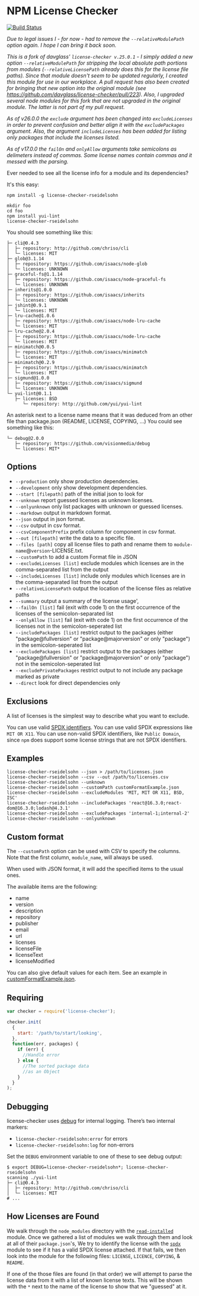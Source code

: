# NPM License Checker

[![Build Status](https://www.travis-ci.org/davglass/license-checker.svg?branch=master)](https://www.travis-ci.org/davglass/license-checker)

_Due to legal issues I - for now - had to remove the `--relativeModulePath` option again. I hope I can bring it back soon._

_This is a fork of davglass' `license-checker v.25.0.1` - I simply added a new option `--relativeModulePath` for stripping the local absolute path portions from modules (`--relativeLicensePath` already does this for the license file paths). Since that module doesn't seem to be updated regularly, I created this module for use in our workplace. A pull request has also been created for bringing that new option into the original module (see https://github.com/davglass/license-checker/pull/223). Also, I upgraded several node modules for this fork that are not upgraded in the original module. The latter is not part of my pull request._

_As of v26.0.0 the `exclude` argument has been changed into `excludeLicenses` in order to prevent confusion and better align it with the `excludePackages` argument. Also, the argument `includeLicenses` has been added for listing only packages that include the licenses listed._

_As of v17.0.0 the `failOn` and `onlyAllow` arguments take semicolons as delimeters instead of commas. Some license names contain commas and it messed with the parsing._

Ever needed to see all the license info for a module and its dependencies?

It's this easy:

```shell
npm install -g license-checker-rseidelsohn

mkdir foo
cd foo
npm install yui-lint
license-checker-rseidelsohn
```

You should see something like this:

```
├─ cli@0.4.3
│  ├─ repository: http://github.com/chriso/cli
│  └─ licenses: MIT
├─ glob@3.1.14
│  ├─ repository: https://github.com/isaacs/node-glob
│  └─ licenses: UNKNOWN
├─ graceful-fs@1.1.14
│  ├─ repository: https://github.com/isaacs/node-graceful-fs
│  └─ licenses: UNKNOWN
├─ inherits@1.0.0
│  ├─ repository: https://github.com/isaacs/inherits
│  └─ licenses: UNKNOWN
├─ jshint@0.9.1
│  └─ licenses: MIT
├─ lru-cache@1.0.6
│  ├─ repository: https://github.com/isaacs/node-lru-cache
│  └─ licenses: MIT
├─ lru-cache@2.0.4
│  ├─ repository: https://github.com/isaacs/node-lru-cache
│  └─ licenses: MIT
├─ minimatch@0.0.5
│  ├─ repository: https://github.com/isaacs/minimatch
│  └─ licenses: MIT
├─ minimatch@0.2.9
│  ├─ repository: https://github.com/isaacs/minimatch
│  └─ licenses: MIT
├─ sigmund@1.0.0
│  ├─ repository: https://github.com/isaacs/sigmund
│  └─ licenses: UNKNOWN
└─ yui-lint@0.1.1
   ├─ licenses: BSD
      └─ repository: http://github.com/yui/yui-lint
```

An asterisk next to a license name means that it was deduced from
an other file than package.json (README, LICENSE, COPYING, ...)
You could see something like this:

```
└─ debug@2.0.0
   ├─ repository: https://github.com/visionmedia/debug
   └─ licenses: MIT*
```

## Options

- `--production` only show production dependencies.
- `--development` only show development dependencies.
- `--start [filepath]` path of the initial json to look for
- `--unknown` report guessed licenses as unknown licenses.
- `--onlyunknown` only list packages with unknown or guessed licenses.
- `--markdown` output in markdown format.
- `--json` output in json format.
- `--csv` output in csv format.
- `--csvComponentPrefix` prefix column for component in csv format.
- `--out [filepath]` write the data to a specific file.
- `--files [path]` copy all license files to path and rename them to `module-name`@`version`-LICENSE.txt.
- `--customPath` to add a custom Format file in JSON
- `--excludeLicenses [list]` exclude modules which licenses are in the comma-separated list from the output
- `--includeLicenses [list]` include only modules which licenses are in the comma-separated list from the output
- `--relativeLicensePath` output the location of the license files as relative paths
- `--summary` output a summary of the license usage',
- `--failOn [list]` fail (exit with code 1) on the first occurrence of the licenses of the semicolon-separated list
- `--onlyAllow [list]` fail (exit with code 1) on the first occurrence of the licenses not in the semicolon-seperated list
- `--includePackages [list]` restrict output to the packages (either "package@fullversion" or "package@majorversion" or only "package") in the semicolon-seperated list
- `--excludePackages [list]` restrict output to the packages (either "package@fullversion" or "package@majorversion" or only "package") not in the semicolon-seperated list
- `--excludePrivatePackages` restrict output to not include any package marked as private
- `--direct` look for direct dependencies only

## Exclusions

A list of licenses is the simplest way to describe what you want to exclude.

You can use valid [SPDX identifiers](https://spdx.org/licenses/).
You can use valid SPDX expressions like `MIT OR X11`.
You can use non-valid SPDX identifiers, like `Public Domain`, since `npm` does
support some license strings that are not SPDX identifiers.

## Examples

```
license-checker-rseidelsohn --json > /path/to/licenses.json
license-checker-rseidelsohn --csv --out /path/to/licenses.csv
license-checker-rseidelsohn --unknown
license-checker-rseidelsohn --customPath customFormatExample.json
license-checker-rseidelsohn --excludeModules 'MIT, MIT OR X11, BSD, ISC'
license-checker-rseidelsohn --includePackages 'react@16.3.0;react-dom@16.3.0;lodash@4.3.1'
license-checker-rseidelsohn --excludePackages 'internal-1;internal-2'
license-checker-rseidelsohn --onlyunknown
```

## Custom format

The `--customPath` option can be used with CSV to specify the columns. Note that
the first column, `module_name`, will always be used.

When used with JSON format, it will add the specified items to the usual ones.

The available items are the following:

- name
- version
- description
- repository
- publisher
- email
- url
- licenses
- licenseFile
- licenseText
- licenseModified

You can also give default values for each item.
See an example in [customFormatExample.json](customFormatExample.json).

## Requiring

```js
var checker = require('license-checker');

checker.init(
  {
    start: '/path/to/start/looking',
  },
  function(err, packages) {
    if (err) {
      //Handle error
    } else {
      //The sorted package data
      //as an Object
    }
  }
);
```

## Debugging

license-checker uses [debug](https://www.npmjs.com/package/debug) for internal logging. There’s two internal markers:

- `license-checker-rseidelsohn:error` for errors
- `license-checker-rseidelsohn:log` for non-errors

Set the `DEBUG` environment variable to one of these to see debug output:

```shell
$ export DEBUG=license-checker-rseidelsohn*; license-checker-rseidelsohn
scanning ./yui-lint
├─ cli@0.4.3
│  ├─ repository: http://github.com/chriso/cli
│  └─ licenses: MIT
# ...
```

## How Licenses are Found

We walk through the `node_modules` directory with the [`read-installed`](https://www.npmjs.org/package/read-installed) module. Once we gathered a list of modules we walk through them and look at all of their `package.json`'s, We try to identify the license with the [`spdx`](https://www.npmjs.com/package/spdx) module to see if it has a valid SPDX license attached. If that fails, we then look into the module for the following files: `LICENSE`, `LICENCE`, `COPYING`, & `README`.

If one of the those files are found (in that order) we will attempt to parse the license data from it with a list of known license texts. This will be shown with the `*` next to the name of the license to show that we "guessed" at it.
